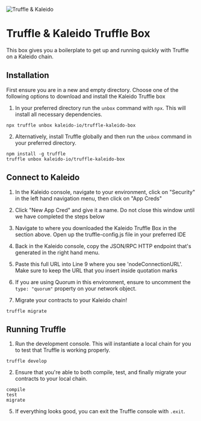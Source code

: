 ![Truffle & Kaleido](https://github.com/kaleido-io/truffle-kaleido-box/blob/master/box-img-sm.png "Truffle & Kaleido")

# Truffle & Kaleido Truffle Box

This box gives you a boilerplate to get up and running quickly with Truffle on a Kaleido chain.

## Installation

First ensure you are in a new and empty directory. Choose one of the following options to download and install the Kaleido Truffle box

1. In your preferred directory run the `unbox` command with `npx`. This will install all necessary dependencies.

```
npx truffle unbox kaleido-io/truffle-kaleido-box
```

2. Alternatively, install Truffle globally and then run the `unbox` command in your preferred directory.

```
npm install -g truffle
truffle unbox kaleido-io/truffle-kaleido-box
```

## Connect to Kaleido

1. In the Kaleido console, navigate to your environment, click on "Security" in the left hand navigation menu, then click on "App Creds"

2. Click "New App Cred" and give it a name. Do not close this window until we have completed the steps below

3. Navigate to where you downloaded the Kaleido Truffle Box in the section above.  Open up the truffle-config.js file in your preferred IDE

4. Back in the Kaleido console, copy the JSON/RPC HTTP endpoint that's generated in the right hand menu.

5. Paste this full URL into Line 9 where you see 'nodeConnectionURL'. Make sure to keep the URL that you insert inside quotation marks

6. If you are using Quorum in this environment, ensure to uncomment the `type: "quorum"` property on your network object.

7. Migrate your contracts to your Kaleido chain!

```
truffle migrate
```

## Running Truffle

1. Run the development console. This will instantiate a local chain for you to test that Truffle is working properly.

```
truffle develop
```

2. Ensure that you're able to both compile, test, and finally migrate your contracts to your local chain.

```
compile
test
migrate
```

5. If everything looks good, you can exit the Truffle console with `.exit`.